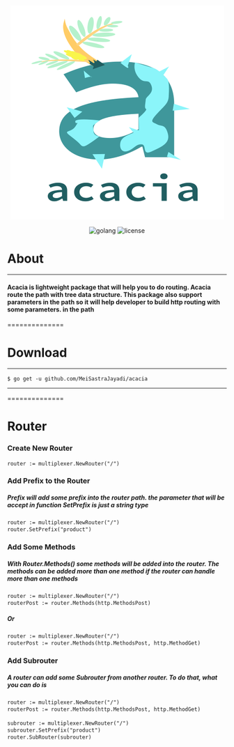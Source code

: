 <div align="center">

![alt text](https://github.com/MeiSastraJayadi/acacia/blob/master/acacia-wordmark.png "Acacia's Logo")

<div id="badges">
  <img src="https://img.shields.io/static/v1?logo=Go&label=Golang&message=Golang%20Package&color=blue" alt="golang"/>
  <img src="https://img.shields.io/github/license/MeiSastraJayadi/acacia" alt="license"/>
</div>

</div>

# About 

---

#### Acacia is lightweight package that will help you to do routing. Acacia route the path with tree data structure. This package also support parameters in the path so it will help developer to build http routing with some parameters. in the path

==============

# Download 

---

```console
$ go get -u github.com/MeiSastraJayadi/acacia

```

----

==============

# Router

### Create New Router

```golang
router := multiplexer.NewRouter("/")
```
### Add Prefix to the Router

##### Prefix will add some prefix into the router path. the parameter that will be accept in function SetPrefix is just a string type

```golang
router := multiplexer.NewRouter("/")
router.SetPrefix("product")
```

### Add Some Methods 

##### With Router.Methods() some methods will be added into the router. The methods can be added more than one method if the router can handle more than one methods

```golang
router := multiplexer.NewRouter("/")
routerPost := router.Methods(http.MethodsPost)
```
##### Or

```golang
router := multiplexer.NewRouter("/")
routerPost := router.Methods(http.MethodsPost, http.MethodGet)
```

### Add Subrouter

##### A router can add some Subrouter from another router. To do that, what you can do is

```golang
router := multiplexer.NewRouter("/")
routerPost := router.Methods(http.MethodsPost, http.MethodGet)

subrouter := multiplexer.NewRouter("/") 
subrouter.SetPrefix("product")
router.SubRouter(subrouter)
```


